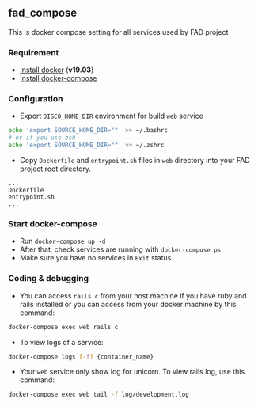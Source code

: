 ## fad_compose

This is docker compose setting for all services used by FAD project

### Requirement

- [Install docker](https://docs.docker.com/engine/install/) (**v19.03**)
- [Install docker-compose](https://docs.docker.com/compose/install/)

### Configuration

- Export `DISCO_HOME_DIR` environment for build `web` service

```bash
echo 'export SOURCE_HOME_DIR=""' >> ~/.bashrc
# or if you use zsh
echo 'export SOURCE_HOME_DIR=""' >> ~/.zshrc
```

- Copy `Dockerfile` and `entrypoint.sh` files in `web` directory into your FAD project root directory.

```text
...
Dockerfile
entrypoint.sh
...
```

### Start docker-compose

- Run `docker-compose up -d`
- After that, check services are running with `docker-compose ps`
- Make sure you have no services in `Exit` status.

### Coding & debugging

- You can access `rails c` from your host machine if you have ruby and rails installed or you can access from your docker machine by this command:

```bash
docker-compose exec web rails c
```

- To view logs of a service:

```bash
docker-compose logs [-f] {container_name}
```

- Your `web` service only show log for unicorn. To view rails log, use this command:

```bash
docker-compose exec web tail -f log/development.log
```
